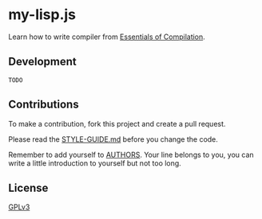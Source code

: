 # my-lisp.js

Learn how to write compiler
from [Essentials of Compilation](https://github.com/IUCompilerCourse/Essentials-of-Compilation).

## Development

```shell
TODO
```

## Contributions

To make a contribution, fork this project and create a pull request.

Please read the [STYLE-GUIDE.md](STYLE-GUIDE.md) before you change the code.

Remember to add yourself to [AUTHORS](AUTHORS).
Your line belongs to you, you can write a little
introduction to yourself but not too long.

## License

[GPLv3](LICENSE)
